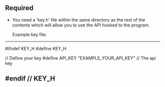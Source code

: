 ## Required

- You need a 'key.h' file within the same directory as the rest of the contents which will allow you to use the API hooked to the program.

  Example key file:

---------------------------------------------------------------------------------------
#ifndef KEY_H
#define KEY_H

// Define your key
#define API_KEY "EXAMPLE_YOUR_API_KEY" // The api key

#endif // KEY_H
---------------------------------------------------------------------------------------
